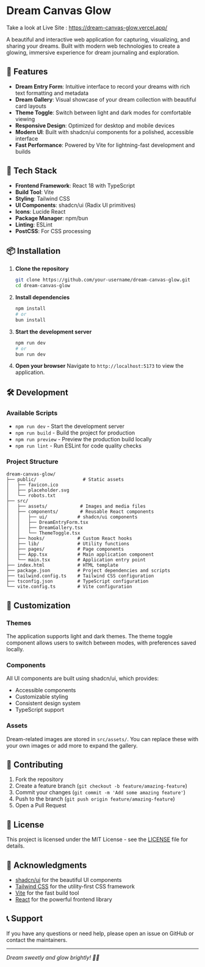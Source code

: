 # Dream Canvas Glow

Take a look at Live Site : https://dream-canvas-glow.vercel.app/

A beautiful and interactive web application for capturing, visualizing, and sharing your dreams. Built with modern web technologies to create a glowing, immersive experience for dream journaling and exploration.

## 🌟 Features

- **Dream Entry Form**: Intuitive interface to record your dreams with rich text formatting and metadata
- **Dream Gallery**: Visual showcase of your dream collection with beautiful card layouts
- **Theme Toggle**: Switch between light and dark modes for comfortable viewing
- **Responsive Design**: Optimized for desktop and mobile devices
- **Modern UI**: Built with shadcn/ui components for a polished, accessible interface
- **Fast Performance**: Powered by Vite for lightning-fast development and builds

## 🚀 Tech Stack

- **Frontend Framework**: React 18 with TypeScript
- **Build Tool**: Vite
- **Styling**: Tailwind CSS
- **UI Components**: shadcn/ui (Radix UI primitives)
- **Icons**: Lucide React
- **Package Manager**: npm/bun
- **Linting**: ESLint
- **PostCSS**: For CSS processing

## 📦 Installation

1. **Clone the repository**
   ```bash
   git clone https://github.com/your-username/dream-canvas-glow.git
   cd dream-canvas-glow
   ```

2. **Install dependencies**
   ```bash
   npm install
   # or
   bun install
   ```

3. **Start the development server**
   ```bash
   npm run dev
   # or
   bun run dev
   ```

4. **Open your browser**
   Navigate to `http://localhost:5173` to view the application.

## 🛠️ Development

### Available Scripts

- `npm run dev` - Start the development server
- `npm run build` - Build the project for production
- `npm run preview` - Preview the production build locally
- `npm run lint` - Run ESLint for code quality checks

### Project Structure

```
dream-canvas-glow/
├── public/                 # Static assets
│   ├── favicon.ico
│   ├── placeholder.svg
│   └── robots.txt
├── src/
│   ├── assets/            # Images and media files
│   ├── components/        # Reusable React components
│   │   ├── ui/           # shadcn/ui components
│   │   ├── DreamEntryForm.tsx
│   │   ├── DreamGallery.tsx
│   │   └── ThemeToggle.tsx
│   ├── hooks/            # Custom React hooks
│   ├── lib/              # Utility functions
│   ├── pages/            # Page components
│   ├── App.tsx           # Main application component
│   └── main.tsx          # Application entry point
├── index.html            # HTML template
├── package.json          # Project dependencies and scripts
├── tailwind.config.ts    # Tailwind CSS configuration
├── tsconfig.json         # TypeScript configuration
└── vite.config.ts        # Vite configuration
```

## 🎨 Customization

### Themes
The application supports light and dark themes. The theme toggle component allows users to switch between modes, with preferences saved locally.

### Components
All UI components are built using shadcn/ui, which provides:
- Accessible components
- Customizable styling
- Consistent design system
- TypeScript support

### Assets
Dream-related images are stored in `src/assets/`. You can replace these with your own images or add more to expand the gallery.

## 🤝 Contributing

1. Fork the repository
2. Create a feature branch (`git checkout -b feature/amazing-feature`)
3. Commit your changes (`git commit -m 'Add some amazing feature'`)
4. Push to the branch (`git push origin feature/amazing-feature`)
5. Open a Pull Request

## 📄 License

This project is licensed under the MIT License - see the [LICENSE](LICENSE) file for details.

## 🙏 Acknowledgments

- [shadcn/ui](https://ui.shadcn.com/) for the beautiful UI components
- [Tailwind CSS](https://tailwindcss.com/) for the utility-first CSS framework
- [Vite](https://vitejs.dev/) for the fast build tool
- [React](https://reactjs.org/) for the powerful frontend library

## 📞 Support

If you have any questions or need help, please open an issue on GitHub or contact the maintainers.

---

*Dream sweetly and glow brightly! 🌙✨*

